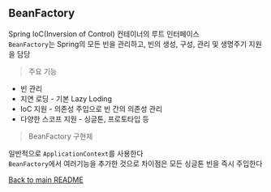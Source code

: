 ## BeanFactory
Spring IoC(Inversion of Control) 컨테이너의 루트 인터페이스<br>
`BeanFactory`는 Spring의 모든 빈을 관리하고, 빈의 생성, 구성, 관리 및 생명주기 지원을 담당<br>

>주요 기능
- 빈 관리
- 지연 로딩 - 기본 Lazy Loding
- IoC 지원 - 의존성 주입으로 빈 간의 의존성 관리
- 다양한 스코프 지원 - 싱글톤, 프로토타입 등

> BeanFactory 구현체<br>
>
일반적으로 `ApplicationContext`를 사용한다<br>
`BeanFactory`에서 여러기능을 추가한 것으로 차이점은 모든 싱글톤 빈을 즉시 주입한다

[Back to main README](../README.md)